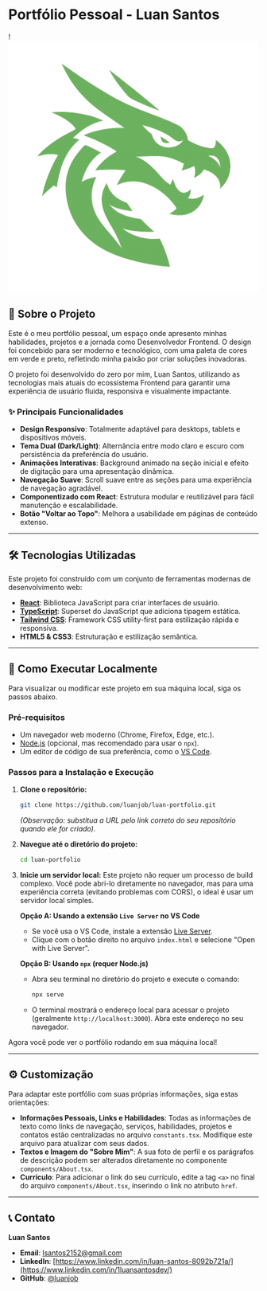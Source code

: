 # Portfólio Pessoal - Luan Santos

!![Logo](project/assets/favicon.png)


## 📖 Sobre o Projeto

Este é o meu portfólio pessoal, um espaço onde apresento minhas habilidades, projetos e a jornada como Desenvolvedor Frontend. O design foi concebido para ser moderno e tecnológico, com uma paleta de cores em verde e preto, refletindo minha paixão por criar soluções inovadoras.

O projeto foi desenvolvido do zero por mim, Luan Santos, utilizando as tecnologias mais atuais do ecossistema Frontend para garantir uma experiência de usuário fluida, responsiva e visualmente impactante.

### ✨ Principais Funcionalidades

- **Design Responsivo**: Totalmente adaptável para desktops, tablets e dispositivos móveis.
- **Tema Dual (Dark/Light)**: Alternância entre modo claro e escuro com persistência da preferência do usuário.
- **Animações Interativas**: Background animado na seção inicial e efeito de digitação para uma apresentação dinâmica.
- **Navegação Suave**: Scroll suave entre as seções para uma experiência de navegação agradável.
- **Componentizado com React**: Estrutura modular e reutilizável para fácil manutenção e escalabilidade.
- **Botão "Voltar ao Topo"**: Melhora a usabilidade em páginas de conteúdo extenso.

---

## 🛠️ Tecnologias Utilizadas

Este projeto foi construído com um conjunto de ferramentas modernas de desenvolvimento web:

- **[React](https://reactjs.org/)**: Biblioteca JavaScript para criar interfaces de usuário.
- **[TypeScript](https://www.typescriptlang.org/)**: Superset do JavaScript que adiciona tipagem estática.
- **[Tailwind CSS](https://tailwindcss.com/)**: Framework CSS utility-first para estilização rápida e responsiva.
- **HTML5 & CSS3**: Estruturação e estilização semântica.

---

## 🚀 Como Executar Localmente

Para visualizar ou modificar este projeto em sua máquina local, siga os passos abaixo.

### Pré-requisitos

- Um navegador web moderno (Chrome, Firefox, Edge, etc.).
- [Node.js](https://nodejs.org/) (opcional, mas recomendado para usar o `npx`).
- Um editor de código de sua preferência, como o [VS Code](https://code.visualstudio.com/).

### Passos para a Instalação e Execução

1. **Clone o repositório:**
   ```bash
   git clone https://github.com/luanjob/luan-portfolio.git
   ```
   *(Observação: substitua a URL pelo link correto do seu repositório quando ele for criado).*

2. **Navegue até o diretório do projeto:**
   ```bash
   cd luan-portfolio
   ```

3. **Inicie um servidor local:**
   Este projeto não requer um processo de build complexo. Você pode abri-lo diretamente no navegador, mas para uma experiência correta (evitando problemas com CORS), o ideal é usar um servidor local simples.

   **Opção A: Usando a extensão `Live Server` no VS Code**
   - Se você usa o VS Code, instale a extensão [Live Server](https://marketplace.visualstudio.com/items?itemName=ritwickdey.LiveServer).
   - Clique com o botão direito no arquivo `index.html` e selecione "Open with Live Server".

   **Opção B: Usando `npx` (requer Node.js)**
   - Abra seu terminal no diretório do projeto e execute o comando:
     ```bash
     npx serve
     ```
   - O terminal mostrará o endereço local para acessar o projeto (geralmente `http://localhost:3000`). Abra este endereço no seu navegador.

Agora você pode ver o portfólio rodando em sua máquina local!

---

## ⚙️ Customização

Para adaptar este portfólio com suas próprias informações, siga estas orientações:

- **Informações Pessoais, Links e Habilidades**: Todas as informações de texto como links de navegação, serviços, habilidades, projetos e contatos estão centralizadas no arquivo `constants.tsx`. Modifique este arquivo para atualizar com seus dados.
- **Textos e Imagem do "Sobre Mim"**: A sua foto de perfil e os parágrafos de descrição podem ser alterados diretamente no componente `components/About.tsx`.
- **Currículo**: Para adicionar o link do seu currículo, edite a tag `<a>` no final do arquivo `components/About.tsx`, inserindo o link no atributo `href`.

---

## 📞 Contato

**Luan Santos**

- **Email**: [lsantos2152@gmail.com](mailto:lsantos2152@gmail.com)
- **LinkedIn**: [https://www.linkedin.com/in/luan-santos-8092b721a/](https://www.linkedin.com/in/1luansantosdev/)
- **GitHub**: [@luanjob](https://github.com/lsantosdev1)
